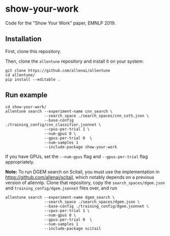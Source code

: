 # show-your-work
Code for the "Show Your Work" paper, EMNLP 2019.

## Installation

First, clone this repository.

Then, clone the ``allentune`` repository and install it on your system:

```
git clone https://github.com/allenai/allentune
cd allentune/
pip install --editable .
```


## Run example

```
cd show-your-work/
allentune search --experiment-name cnn_search \
                 --search_space ./search_spaces/cnn_sst5.json \
                 --base-config ./training_config/cnn_classifier.jsonnet \
                 --cpus-per-trial 1 \
                 --num-gpus 0 \
                 --gpus-per-trial 0  \
                 --num-samples 1
                 --include-package show-your-work
```

If you have GPUs, set the `--num-gpus` flag and `--gpus-per-trial` flag appropriately.


**Note:** To run DGEM search on Scitail, you must use the implementation in https://github.com/allenai/scitail, which notably depends on a previous
version of allennlp. Clone that repository, copy the `search_spaces/dgem.json` and `training_config/dgem.jsonnet` files over, and run

```
allentune search --experiment-name dgem_search \
                 --search_space ./search_spaces/dgem.json \
                 --base-config ./training_config/dgem.jsonnet \
                 --cpus-per-trial 1 \
                 --num-gpus 0 \
                 --gpus-per-trial 0  \
                 --num-samples 1
                 --include-package scitail
```